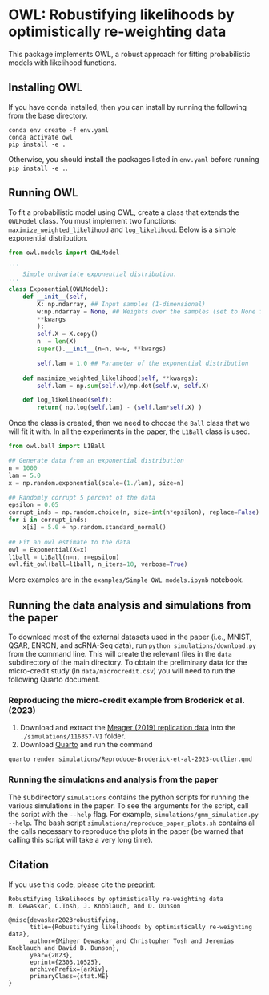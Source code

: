 # OWL: Robustifying likelihoods by optimistically re-weighting data

This package implements OWL, a robust approach for fitting probabilistic models 
with likelihood functions.

## Installing OWL

If you have conda installed, then you can install by running the following from the base directory.

```
conda env create -f env.yaml
conda activate owl
pip install -e .
```

Otherwise, you should install the packages listed in `env.yaml` before running `pip install -e .`.

## Running OWL

To fit a probabilistic model using OWL, create a class that extends the `OWLModel` class. You must implement two functions: `maximize_weighted_likelihood` and `log_likelihood`. Below is a simple exponential distribution. 

```python
from owl.models import OWLModel

'''
    Simple univariate exponential distribution.
'''
class Exponential(OWLModel):
    def __init__(self, 
        X: np.ndarray, ## Input samples (1-dimensional)
        w:np.ndarray = None, ## Weights over the samples (set to None for uniform)
        **kwargs
        ):
        self.X = X.copy()
        n  = len(X)
        super().__init__(n=n, w=w, **kwargs)

        self.lam = 1.0 ## Parameter of the exponential distribution
    
    def maximize_weighted_likelihood(self, **kwargs):
        self.lam = np.sum(self.w)/np.dot(self.w, self.X)

    def log_likelihood(self):
        return( np.log(self.lam) - (self.lam*self.X) )
```

Once the class is created, then we need to choose the `Ball` class that we will fit it with. In all the experiments in the paper, the `L1Ball` class is used. 

```python
from owl.ball import L1Ball

## Generate data from an exponential distribution
n = 1000
lam = 5.0
x = np.random.exponential(scale=(1./lam), size=n)

## Randomly corrupt 5 percent of the data
epsilon = 0.05
corrupt_inds = np.random.choice(n, size=int(n*epsilon), replace=False)
for i in corrupt_inds:
    x[i] = 5.0 + np.random.standard_normal()
   
## Fit an owl estimate to the data
owl = Exponential(X=x)
l1ball = L1Ball(n=n, r=epsilon)
owl.fit_owl(ball=l1ball, n_iters=10, verbose=True)
```

More examples are in the `examples/Simple OWL models.ipynb` notebook.

## Running the data analysis and simulations from the paper

To download most of the external datasets used in the paper (i.e., MNIST, QSAR, ENRON, and scRNA-Seq data), run `python simulations/download.py` from the command line. This will create the relevant files in the `data` subdirectory of the main directory. To obtain the preliminary data for the micro-credit study (in `data/microcredit.csv`) you will need to run the following Quarto document.

### Reproducing the micro-credit example from Broderick et al. (2023)

1.  Download and extract the [Meager (2019) replication data](https://doi.org/10.3886/E116357V1) into the `./simulations/116357-V1` folder.
2.  Download [Quarto](https://quarto.org/docs/get-started/) and run the command

```
quarto render simulations/Reproduce-Broderick-et-al-2023-outlier.qmd
```

### Running the simulations and analysis from the paper

The subdirectory `simulations` contains the python scripts for running the various simulations in the paper. To see the arguments for the script, call the script with the `--help` flag. For example, `simulations/gmm_simulation.py --help`. The bash script `simulations/reproduce_paper_plots.sh` contains all the calls necessary to reproduce the plots in the paper (be warned that calling this script will take a very long time). 

## Citation

If you use this code, please cite the [preprint](https://arxiv.org/abs/2303.10525):

```
Robustifying likelihoods by optimistically re-weighting data
M. Dewaskar, C.Tosh, J. Knoblauch, and D. Dunson

@misc{dewaskar2023robustifying,
      title={Robustifying likelihoods by optimistically re-weighting data}, 
      author={Miheer Dewaskar and Christopher Tosh and Jeremias Knoblauch and David B. Dunson},
      year={2023},
      eprint={2303.10525},
      archivePrefix={arXiv},
      primaryClass={stat.ME}
}
```
